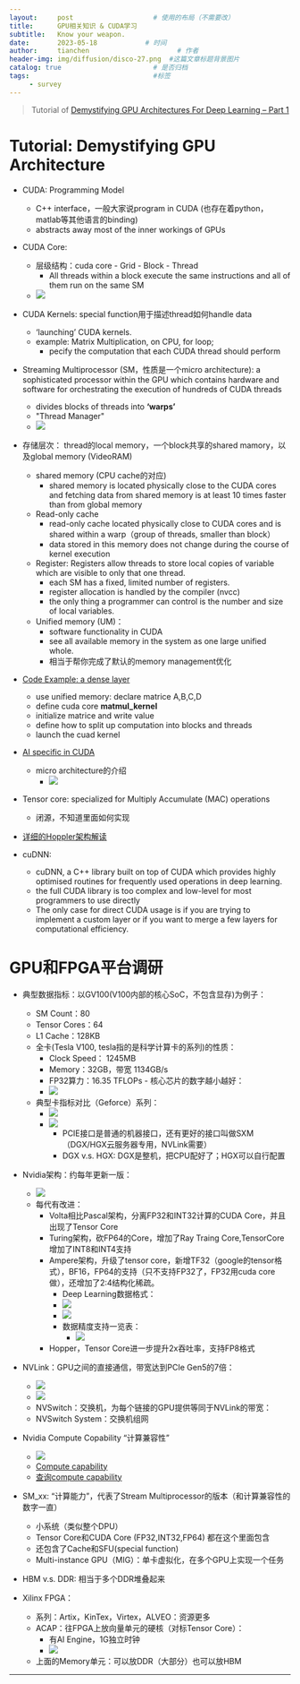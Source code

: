 ```yaml
---
layout:     post                    # 使用的布局（不需要改）
title:      GPU相关知识 & CUDA学习
subtitle:   Know your weapon. 
date:       2023-05-18            # 时间
author:     tianchen                      # 作者
header-img: img/diffusion/disco-27.png  #这篇文章标题背景图片  
catalog: true                       # 是否归档
tags:                               #标签
     - survey
---
```


> Tutorial of [Demystifying GPU Architectures For Deep Learning – Part 1](https://learnopencv.com/demystifying-gpu-architectures-for-deep-learning/)

# Tutorial: Demystifying GPU Architecture 

- CUDA: Programming Model
     - C++ interface，一般大家说program in CUDA (也存在着python，matlab等其他语言的binding)
     - abstracts away most of the inner workings of GPUs

- CUDA Core:
     - 层级结构：cuda core - Grid - Block - Thread
          - All threads within a block execute the same instructions and all of them run on the same SM
     - ![](https://github.com/A-suozhang/MyPicBed/raw/master/img/20230911111300.png)

- CUDA Kernels: special function用于描述thread如何handle data
     - ‘launching’ CUDA kernels.
     - example: Matrix Multiplication, on CPU, for loop; 
          - pecify the computation that each CUDA thread should perform

- Streaming Multiprocessor (SM，性质是一个micro architecture): a sophisticated processor within the GPU which contains hardware and software for orchestrating the execution of hundreds of CUDA threads
     - divides blocks of threads into **‘warps’** 
     - "Thread Manager"
     - ![](https://github.com/A-suozhang/MyPicBed/raw/master/img/20230911111839.png)

- 存储层次： thread的local memory，一个block共享的shared mamory，以及global memory (VideoRAM)
     - shared memory (CPU cache的对应)
          - shared memory is located physically close to the CUDA cores and fetching data from shared memory is at least 10 times faster than from global memory
     - Read-only cache
          - read-only cache located physically close to CUDA cores and is shared within a warp（group of threads, smaller than block）
          -  data stored in this memory does not change during the course of kernel execution
     - Register: Registers allow threads to store local copies of variable which are visible to only that one thread.
          - each SM has a fixed, limited number of registers.
          - register allocation is handled by the compiler (nvcc) 
          - the only thing a programmer can control is the number and size of local variables.
     - Unified memory (UM)：
          - software functionality in CUDA
          - see all available memory in the system as one large unified whole.
          - 相当于帮你完成了默认的memory management优化

- [Code Example: a dense layer](https://github.com/spmallick/learnopencv/tree/master/gpu_arch_and_CUDA)
     - use unified memory: declare matrice A,B,C,D
     - define cuda core **matmul_kernel**
     - initialize matrice and write value
     - define how to split up computation into blocks and threads
     - launch the cuad kernel

- [AI specific in CUDA](https://learnopencv.com/demystifying-gpu-architectures-for-deep-learning-part-2/)
     - micro architecture的介绍
          - ![](https://github.com/A-suozhang/MyPicBed/raw/master/img/20230911114817.png)

- Tensor core: specialized for Multiply Accumulate (MAC) operations
     - 闭源，不知道里面如何实现

- [详细的Hoppler架构解读](https://learnopencv.com/nvidia-gtc-2022-day-3-highlights-deep-dive-into-hopper-architecture/)


- cuDNN: 
     - cuDNN, a C++ library built on top of CUDA which provides highly optimised routines for frequently used operations in deep learning.
     - the full CUDA library is too complex and low-level for most programmers to use directly
     - The only case for direct CUDA usage is if you are trying to implement a custom layer or if you want to merge a few layers for computational efficiency.

# GPU和FPGA平台调研

- 典型数据指标：以GV100(V100内部的核心SoC，不包含显存)为例子：
     - SM Count：80
     - Tensor Cores：64
     - L1 Cache：128KB
     - 全卡(Tesla V100, tesla指的是科学计算卡的系列)的性质：
          - Clock Speed： 1245MB
          - Memory：32GB，带宽 1134GB/s
          - FP32算力：16.35 TFLOPs
      - 核心芯片的数字越小越好：
          - ![](https://github.com/A-suozhang/MyPicBed/raw/master/img/20230910174116.png)
     - 典型卡指标对比（Geforce）系列：
          - ![](https://github.com/A-suozhang/MyPicBed/raw/master/img/20230910174738.png)
          - ![](https://github.com/A-suozhang/MyPicBed/raw/master/img/20230910174805.png)
               - PCIE接口是普通的机器接口，还有更好的接口叫做SXM（DGX/HGX云服务器专用，NVLink需要）
               - DGX v.s. HGX: DGX是整机，把CPU配好了；HGX可以自行配置

- Nvidia架构：约每年更新一版：
     - ![](https://github.com/A-suozhang/MyPicBed/raw/master/img/20230910172349.png)
     - 每代有改进：
          - Volta相比Pascal架构，分离FP32和INT32计算的CUDA Core，并且出现了Tensor Core
          - Turing架构，砍FP64的Core，增加了Ray Traing Core,TensorCore增加了INT8和INT4支持
          - Ampere架构，升级了tensor core，新增TF32（google的tensor格式），BF16，FP64的支持（只不支持FP32了，FP32用cuda core做），还增加了2:4结构化稀疏。
               - Deep Learning数据格式：
               - ![](https://github.com/A-suozhang/MyPicBed/raw/master/img/20230910174339.png)
               - ![](https://github.com/A-suozhang/MyPicBed/raw/master/img/20230910174404.png)
               - 数据精度支持一览表：
                    - ![](https://github.com/A-suozhang/MyPicBed/raw/master/img/20230910174900.png)
          - Hopper，Tensor Core进一步提升2x吞吐率，支持FP8格式
          
- NVLink：GPU之间的直接通信，带宽达到PCIe Gen5的7倍：
     - ![](https://github.com/A-suozhang/MyPicBed/raw/master/img/20230910175312.png)
     - ![](https://github.com/A-suozhang/MyPicBed/raw/master/img/20230910175323.png)
     - NVSwitch：交换机，为每个链接的GPU提供等同于NVLink的带宽：
     - NVSwitch System：交换机组网

- Nvidia Compute Copability  “计算兼容性”
     - ![](https://github.com/A-suozhang/MyPicBed/raw/master/img/20230910172602.png)
     - [Compute capability](https://docs.nvidia.com/cuda/cuda-c-programming-guide/index.html#compute-capabilities)
     - [查询compute capability](https://developer.nvidia.com/cuda-gpus)

- SM_xx: “计算能力”，代表了Stream Multiprocessor的版本（和计算兼容性的数字一直）
     - 小系统（类似整个DPU）
     - Tensor Core和CUDA Core (FP32,INT32,FP64) 都在这个里面包含
     - 还包含了Cache和SFU(special function)
     - Multi-instance GPU（MIG）：单卡虚拟化，在多个GPU上实现一个任务

- HBM v.s. DDR: 相当于多个DDR堆叠起来

- Xilinx FPGA：
     - 系列：Artix，KinTex，Virtex，ALVEO：资源更多
     - ACAP：往FPGA上放向量单元的硬核（对标Tensor Core）：
          - 有AI Engine，1G独立时钟
          - ![](https://github.com/A-suozhang/MyPicBed/raw/master/img/20230910175937.png)
     - 上面的Memory单元：可以放DDR（大部分）也可以放HBM



---


